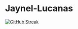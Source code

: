 # Jaynel-Lucanas


[![GitHub Streak](https://streak-stats.demolab.com?user=nel0029&theme=youtube-dark&mode=weekly&exclude_days=Sun&card_width=425)](https://git.io/streak-stats)
